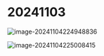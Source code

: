 # 20241103

![image-20241104224948836](C:\Users\Administrator\AppData\Roaming\Typora\typora-user-images\image-20241104224948836.png)

![image-20241104225008415](C:\Users\Administrator\AppData\Roaming\Typora\typora-user-images\image-20241104225008415.png)